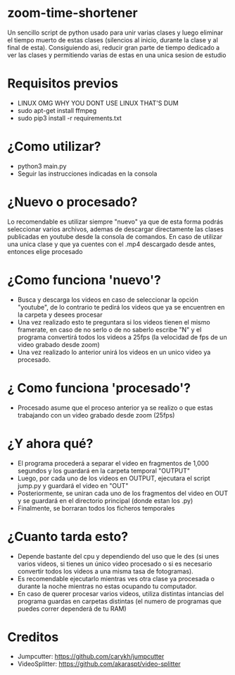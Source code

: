 # zoom-time-shortener
Un sencillo script de python usado para unir varias clases y luego eliminar el tiempo muerto de estas clases (silencios al inicio, durante la clase y al final de esta). Consiguiendo asi, reducir gran parte de tiempo dedicado a ver las clases y permitiendo varias de estas en una unica sesion de estudio
# Requisitos previos
- LINUX OMG WHY YOU DONT USE LINUX THAT'S DUM
- sudo apt-get install ffmpeg
- sudo pip3 install -r requirements.txt

# ¿Como utilizar?
- python3 main.py
- Seguir las instrucciones indicadas en la consola
# ¿Nuevo o procesado?
Lo recomendable es utilizar siempre "nuevo" ya que de esta forma podrás seleccionar varios archivos, ademas de descargar directamente las clases publicadas en youtube desde la consola de comandos.
En caso de utilizar una unica clase y que ya cuentes con el .mp4 descargado desde antes, entonces elige procesado
# ¿Como funciona 'nuevo'?

 - Busca y descarga los videos en caso de seleccionar la opción
   "youtube", de lo contrario te pedirá los videos que ya se encuentren
   en la carpeta y desees procesar
  - Una vez realizado esto te preguntara si los videos tienen el mismo framerate, en caso de no serlo o de no saberlo escribe "N" y el programa convertirá todos los videos a 25fps (la velocidad de fps de un video grabado desde zoom)
  - Una vez realizado lo anterior unirá los videos en un unico video ya procesado.
  # ¿ Como funciona 'procesado'?
- Procesado asume que el proceso anterior ya se realizo o que estas trabajando con un video grabado desde zoom (25fps)
# ¿Y ahora qué?
- El programa procederá a separar el video en fragmentos de 1,000 segundos y los guardará en la carpeta temporal "OUTPUT"
- Luego, por cada uno de los videos en OUTPUT, ejecutara el script jump.py y guardará el video en "OUT"
- Posteriormente, se uniran cada uno de los fragmentos del video en OUT y se guardará en el directorio principal (donde estan los .py)
- Finalmente, se borraran todos los ficheros temporales
# ¿Cuanto tarda esto?
- Depende bastante del cpu y dependiendo del uso que le des (si unes varios videos, si tienes un único video procesado o si es necesario convertir todos los videos a una misma tasa de fotogramas).
- Es recomendable ejecutarlo mientras ves otra clase ya procesada o durante la noche mientras no estas ocupando tu computador.
- En caso de querer procesar varios videos, utiliza distintas intancias del programa guardas en carpetas distintas (el numero de programas que puedes correr dependerá de tu RAM)
# Creditos
- Jumpcutter: https://github.com/carykh/jumpcutter
- VideoSplitter: https://github.com/akaraspt/video-splitter
